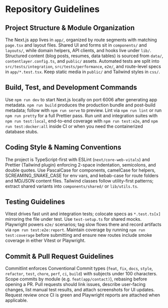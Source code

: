 # Repository Guidelines

## Project Structure & Module Organization
The Next.js app lives in `app/`, organized by route segments with matching `page.tsx` and layout files. Shared UI and forms sit in `components/` and `layouts/`, while domain helpers, API clients, and hooks live under `lib/`. Structured content (blog posts, resumes, data tables) is sourced from `data/`, `contentlayer.config.ts`, and `public/` assets. Automated tests are split into `src/tests/integration`, `src/tests/performance`, `e2e/`, and route-level specs in `app/*.test.tsx`. Keep static media in `public/` and Tailwind styles in `css/`.

## Build, Test, and Development Commands
Use `npm run dev` to start Next.js locally on port 6006 after generating app metadata. `npm run build` produces the production bundle and post-build metadata; follow with `npm run serve` to preview. Lint via `npm run lint` or run `npm run pretty` for a full Prettier pass. Run unit and integration suites with `npm run test:local`, end-to-end coverage with `npm run test:e2e`, and `npm run test:docker:all` inside CI or when you need the containerized database stubs.

## Coding Style & Naming Conventions
The project is TypeScript-first with ESLint (`next/core-web-vitals`) and Prettier (Tailwind plugin) enforcing 2-space indentation, semicolons, and double quotes. Use PascalCase for components, camelCase for helpers, SCREAMING_SNAKE_CASE for env vars, and kebab-case for route folders and MD/JSON content files. Tailwind classes follow utility-first patterns; extract shared variants into `components/shared/` or `lib/utils.ts`.

## Testing Guidelines
Vitest drives fast unit and integration tests; colocate specs as `*.test.ts[x]` mirroring the file under test. Use `test-setup.ts` for shared mocks. Playwright powers `e2e/` scenarios; tag slow flows there and record artifacts via `npm run test:e2e:report`. Maintain coverage by running `npm run test:coverage` before submitting and ensure new routes include smoke coverage in either Vitest or Playwright.

## Commit & Pull Request Guidelines
Commitlint enforces Conventional Commit types (`feat`, `fix`, `docs`, `style`, `refactor`, `test`, `chore`, `perf`, `ci`, `build`) with subjects under 100 characters. Scope commits by module (e.g. `feat(app/contact)`), rebasing before opening a PR. Pull requests should link issues, describe user-facing changes, list manual test results, and attach screenshots for UI updates. Request review once CI is green and Playwright reports are attached when applicable.
